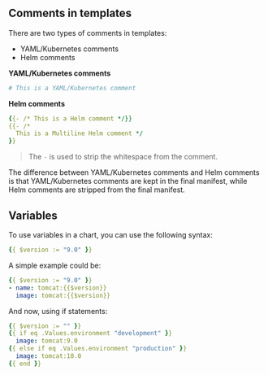 ## Comments in templates
There are two types of comments in templates:
- YAML/Kubernetes comments
- Helm comments

**YAML/Kubernetes comments**
```yaml
# This is a YAML/Kubernetes comment
```

**Helm comments**
```yaml
{{- /* This is a Helm comment */}}
{{- /*
  This is a Multiline Helm comment */
}}
```
> The `-` is used to strip the whitespace from the comment.

The difference between YAML/Kubernetes comments and Helm comments is that YAML/Kubernetes comments are kept in the final manifest, while Helm comments are stripped from the final manifest.

## Variables
To use variables in a chart, you can use the following syntax:

```yaml
{{ $version := "9.0" }}
```

A simple example could be:
```yaml
{{ $version := "9.0" }}
- name: tomcat:{{$version}}
  image: tomcat:{{$version}}
```

And now, using if statements:
```yaml
{{ $version := "" }}
{{ if eq .Values.environment "development" }}
  image: tomcat:9.0
{{ else if eq .Values.environment "production" }}
  image: tomcat:10.0
{{ end }}
```
